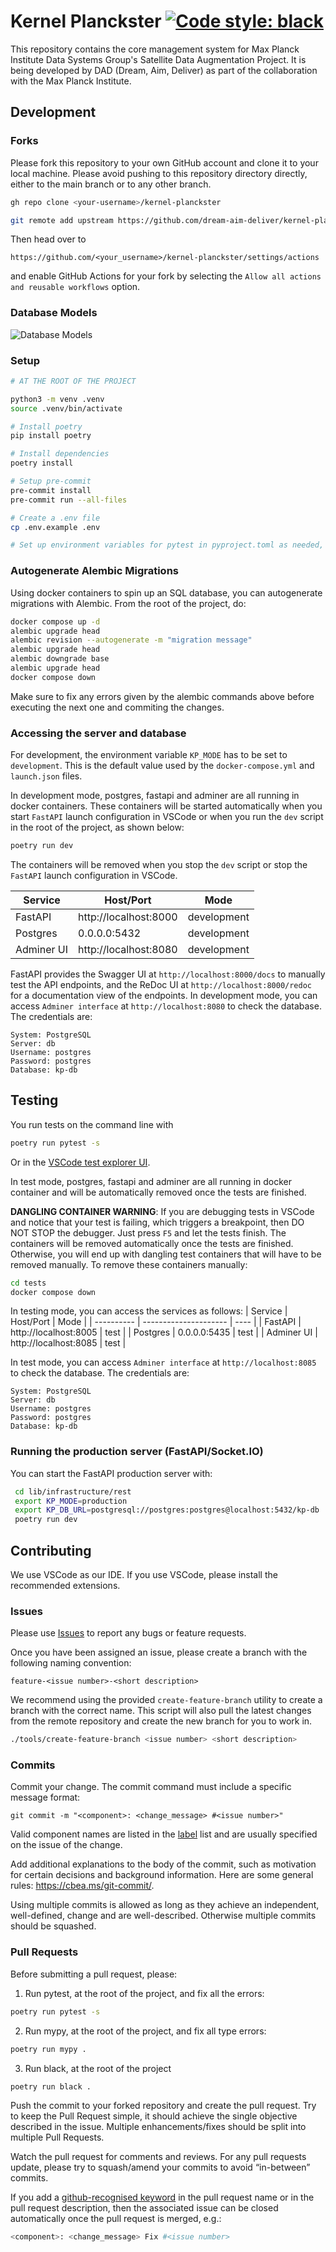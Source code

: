 # Kernel Planckster [![Code style: black](https://img.shields.io/badge/code%20style-black-000000.svg)](https://github.com/psf/black)

This repository contains the core management system for Max Planck Institute Data Systems Group's Satellite Data Augmentation Project. It is being developed by DAD (Dream, Aim, Deliver) as part of the collaboration with the Max Planck Institute.

## Development

### Forks
Please fork this repository to your own GitHub account and clone it to your local machine.
Please avoid pushing to this repository directory directly, either to the main branch or to any other branch.

```bash
gh repo clone <your-username>/kernel-planckster

git remote add upstream https://github.com/dream-aim-deliver/kernel-planckster.git
```
Then head over to 
```
https://github.com/<your_username>/kernel-planckster/settings/actions
```

and enable GitHub Actions for your fork by selecting the `Allow all actions and reusable workflows` option.


### Database Models

![Database Models](docs/kernel-planckster-db-models.png)


### Setup

```bash
# AT THE ROOT OF THE PROJECT

python3 -m venv .venv
source .venv/bin/activate

# Install poetry
pip install poetry

# Install dependencies
poetry install

# Setup pre-commit
pre-commit install
pre-commit run --all-files

# Create a .env file
cp .env.example .env

# Set up environment variables for pytest in pyproject.toml as needed, but the defaults should work
```


### Autogenerate Alembic Migrations

Using docker containers to spin up an SQL database, you can autogenerate migrations with Alembic. From the root of the project, do:

```bash
docker compose up -d
alembic upgrade head
alembic revision --autogenerate -m "migration message"
alembic upgrade head
alembic downgrade base
alembic upgrade head
docker compose down
```

Make sure to fix any errors given by the alembic commands above before executing the next one and commiting the changes.


### Accessing the server and database

For development, the environment variable `KP_MODE` has to be set to `development`. This is the default value used by the `docker-compose.yml` and `launch.json` files.

In development mode, postgres, fastapi and adminer are all running in docker containers. These containers will be started automatically when you start `FastAPI` launch configuration in VSCode or when you run the `dev` script in the root of the project, as shown below:

```bash
poetry run dev
```

The containers will be removed when you stop the `dev` script or stop the `FastAPI` launch configuration in VSCode.

| Service    | Host/Port             | Mode        |
| ---------- | --------------------- | ----------- |
| FastAPI    | http://localhost:8000 | development |
| Postgres   | 0.0.0.0:5432          | development |
| Adminer UI | http://localhost:8080 | development |

FastAPI provides the Swagger UI at `http://localhost:8000/docs` to manually test the API endpoints, and the ReDoc UI at `http://localhost:8000/redoc` for a documentation view of the endpoints.
In development mode, you can access `Adminer interface` at `http://localhost:8080` to check the database. The credentials are:

```
System: PostgreSQL
Server: db
Username: postgres
Password: postgres
Database: kp-db
```

## Testing
You run tests on the command line with
```bash
poetry run pytest -s
``` 

Or in the [VSCode test explorer UI](https://marketplace.visualstudio.com/items?itemName=hbenl.vscode-test-explorer).

In test mode, postgres, fastapi and adminer are all running in docker container and will be automatically removed once the tests are finished. 

**DANGLING CONTAINER WARNING**: If you are debugging tests in VSCode and notice that your test is failing, which triggers a breakpoint, then DO NOT STOP the debugger. Just press `F5` and let the tests finish. The containers will be removed automatically once the tests are finished. Otherwise, you will end up with dangling test containers that will have to be removed manually. To remove these containers manually:

```bash
cd tests
docker compose down
```

In testing mode, you can access the services as follows:
| Service    | Host/Port             | Mode |
| ---------- | --------------------- | ---- |
| FastAPI    | http://localhost:8005 | test |
| Postgres   | 0.0.0.0:5435          | test |
| Adminer UI | http://localhost:8085 | test |

In test mode, you can access `Adminer interface` at `http://localhost:8085` to check the database. The credentials are:

```
System: PostgreSQL
Server: db
Username: postgres
Password: postgres
Database: kp-db
```


### Running the production server (FastAPI/Socket.IO)

You can start the FastAPI production server with:

```bash
 cd lib/infrastructure/rest
 export KP_MODE=production
 export KP_DB_URL=postgresql://postgres:postgres@localhost:5432/kp-db
 poetry run dev
```


## Contributing

We use VSCode as our IDE. If you use VSCode, please install the recommended extensions.

### Issues
Please use [Issues](https://github.com/dream-aim-deliver/kernel-planckster/issues) to report any bugs or feature requests.


Once you have been assigned an issue, please create a branch with the following naming convention:
```
feature-<issue number>-<short description>
```

We recommend using the provided `create-feature-branch` utility to create a branch with the correct name. 
This script will also pull the latest changes from the remote repository and create the new branch for you to work in.


```bash
./tools/create-feature-branch <issue number> <short description>
```
### Commits
Commit your change. The commit command must include a specific message format:

```
git commit -m "<component>: <change_message> #<issue number>"
```

Valid component names are listed in the [label](https://github.com/dream-aim-deliver/kernel-planckster/labels) list and are usually specified on the issue of the change.

Add additional explanations to the body of the commit, such as motivation for certain decisions and background information. Here are some general rules: https://cbea.ms/git-commit/.


Using multiple commits is allowed as long as they achieve an independent, well-defined, change and are well-described. Otherwise multiple commits should be squashed.

### Pull Requests

Before submitting a pull request, please:

1. Run pytest, at the root of the project, and fix all the errors:
```bash
poetry run pytest -s
```

2. Run mypy, at the root of the project, and fix all type errors:
```bash
poetry run mypy .
```

3. Run black, at the root of the project
```bash
poetry run black .
```

Push the commit to your forked repository and create the pull request. Try to keep the Pull Request simple, it should achieve the single objective described in the issue. Multiple enhancements/fixes should be split into multiple Pull Requests.

Watch the pull request for comments and reviews. For any pull requests update, please try to squash/amend your commits to avoid “in-between” commits.

If you add a [github-recognised keyword](https://docs.github.com/en/issues/tracking-your-work-with-issues/linking-a-pull-request-to-an-issue) in the pull request name or in the pull request description, then the associated issue can be closed automatically once the pull request is merged, e.g.:


```bash
<component>: <change_message> Fix #<issue number>
```
